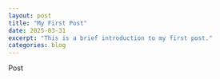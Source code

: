 ```yaml
---
layout: post
title: "My First Post"
date: 2025-03-31
excerpt: "This is a brief introduction to my first post."
categories: blog
---
```

Post
